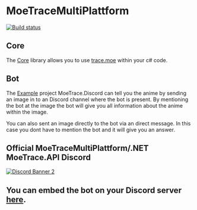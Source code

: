 # MoeTraceMultiPlattform 

[![Build status](https://ci.appveyor.com/api/projects/status/7yy8pc8t61jl99fd?svg=true)](https://ci.appveyor.com/project/Neuxz/moetracemultoplattform)


## Core
The [Core](https://github.com/Neuxz/MoeTraceMultiPlattform/tree/master/MoeTrace.API) library allows you to use [trace.moe](https://github.com/soruly/trace.moe) within your c# code.

## Bot
The [Example](https://github.com/Neuxz/MoeTraceMultiPlattform/tree/master/Plattforms/MoeTrace.Discord) project MoeTrace.Discord can tell you the anime by sending an image in to an Discord channel where the bot is present. By mentioning the bot at the image the bot will give you all information about the anime within the image.

You can also sent an image directly to the bot via an direct message. In this case you dont have to mention the bot and it will give you an answer.


## **Official MoeTraceMultiPlattform/.NET MoeTrace.API Discord**
[![Discord Banner 2](https://discordapp.com/api/guilds/534752920382734336/widget.png?style=banner2)](https://discord.gg/hDr2QcV)

## You can embed the bot on your Discord server [here](https://discordapp.com/api/oauth2/authorize?client_id=534687801271386122&permissions=0&scope=bot).
